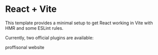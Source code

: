 # React + Vite

This template provides a minimal setup to get React working in Vite with HMR and some ESLint rules.

Currently, two official plugins are available:

proffisonal website 
